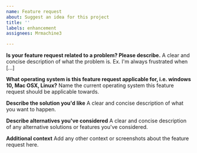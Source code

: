 ```yaml
---
name: Feature request
about: Suggest an idea for this project
title: ''
labels: enhancement
assignees: Mrmachine3

---
```


**Is your feature request related to a problem? Please describe.**
A clear and concise description of what the problem is. Ex. I'm always frustrated when [...]

**What operating system is this feature request applicable for, i.e. windows 10, Mac OSX, Linux?**
Name the current operating system this feature request should be applicable towards.

**Describe the solution you'd like**
A clear and concise description of what you want to happen.

**Describe alternatives you've considered**
A clear and concise description of any alternative solutions or features you've considered.

**Additional context**
Add any other context or screenshots about the feature request here.
